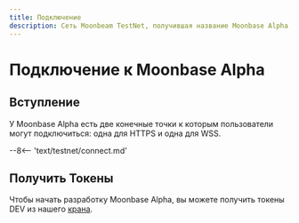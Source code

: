 ```yaml
---
title: Подключение
description: Сеть Moonbeam TestNet, получившая название Moonbase Alpha, - это самый простой способ начать работу в среде Polkadot. Следуйте этому руководству, чтобы подключиться к TestNet.
---
```


# Подключение к Moonbase Alpha

## Вступление

У Moonbase Alpha есть две конечные точки к которым пользователи могут подключиться: одна для HTTPS и одна для WSS.

--8<-- 'text/testnet/connect.md'

## Получить Токены

Чтобы начать разработку Moonbase Alpha, вы можете получить токены DEV из нашего [крана](/getting-started/moonbase/faucet/).
